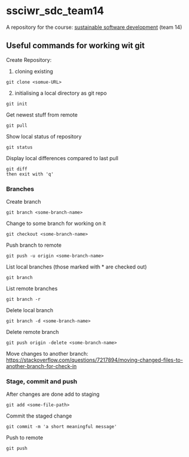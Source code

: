 # ssciwr_sdc_team14
A repository for the course: [sustainable software development](https://github.com/ssciwr/sustainable_development_course) (team 14)

## Useful commands for working wit git
Create Repository:
1. cloning existing
```
git clone <somue-URL>
```
2. initialising a local directory as git repo
```
git init
```
    
Get newest stuff from remote
```
git pull
```
    
Show local status of repository
```
git status
```
    
Display local differences compared to last pull
```
git diff
then exit with 'q'
```

### Branches
Create branch
```
git branch <some-branch-name>
```
    
Change to some branch for working on it
```
git checkout <some-branch-name>
```

Push branch to remote
```
git push -u origin <some-branch-name>
```

List local branches (those marked with * are checked out)
```
git branch 
```

List remote branches
```
git branch -r
```

Delete local branch
```
git branch -d <some-branch-name>
```

Delete remote branch
```
git push origin -delete <some-branch-name>
```
    
Move changes to another branch: https://stackoverflow.com/questions/7217894/moving-changed-files-to-another-branch-for-check-in
    
### Stage, commit and push
After changes are done add to staging
```
git add <some-file-path>
```

Commit the staged change
```
git commit -m 'a short meaningful message'
```

Push to remote
```
git push
```